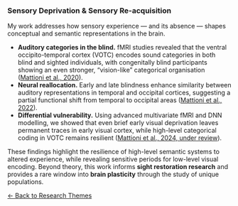### Sensory Deprivation & Sensory Re-acquisition


My work addresses how sensory experience — and its absence — shapes conceptual and semantic representations in the brain.  

- **Auditory categories in the blind.** fMRI studies revealed that the ventral occipito-temporal cortex (VOTC) encodes sound categories in both blind and sighted individuals, with congenitally blind participants showing an even stronger, “vision-like” categorical organisation ([Mattioni et al., 2020](https://elifesciences.org/articles/50732)).  
- **Neural reallocation.** Early and late blindness enhance similarity between auditory representations in temporal and occipital cortices, suggesting a partial functional shift from temporal to occipital areas ([Mattioni et al., 2022](https://elifesciences.org/articles/79370)).  
- **Differential vulnerability.** Using advanced multivariate fMRI and DNN modelling, we showed that even brief early visual deprivation leaves permanent traces in early visual cortex, while high-level categorical coding in VOTC remains resilient ([Mattioni et al., 2024, under review](https://www.biorxiv.org/content/10.1101/2024.11.30.625697v1)).  

These findings highlight the resilience of high-level semantic systems to altered experience, while revealing sensitive periods for low-level visual encoding. Beyond theory, this work informs **sight restoration research** and provides a rare window into **brain plasticity** through the study of unique populations.


[← Back to Research Themes](/projects/)


